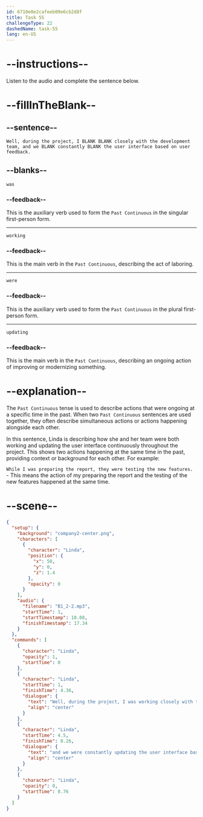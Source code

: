 ```yaml
---
id: 6710e0e2cafeeb09e6cb2d8f
title: Task 55
challengeType: 22
dashedName: task-55
lang: en-US
---
```


<!-- (Audio) Linda: Well, during the project, I was working closely with the development team, and we were constantly updating the user interface based on user feedback. -->

# --instructions--

Listen to the audio and complete the sentence below.

# --fillInTheBlank--

## --sentence--

`Well, during the project, I BLANK BLANK closely with the development team, and we BLANK constantly BLANK the user interface based on user feedback.`

## --blanks--

`was`

### --feedback--

This is the auxiliary verb used to form the `Past Continuous` in the singular first-person form.

---

`working`

### --feedback--

This is the main verb in the `Past Continuous`, describing the act of laboring.

---

`were`

### --feedback--

This is the auxiliary verb used to form the `Past Continuous` in the plural first-person form.

---

`updating`

### --feedback--

This is the main verb in the `Past Continuous`, describing an ongoing action of improving or modernizing something.

# --explanation--

The `Past Continuous` tense is used to describe actions that were ongoing at a specific time in the past. When two `Past Continuous` sentences are used together, they often describe simultaneous actions or actions happening alongside each other.  

In this sentence, Linda is describing how she and her team were both working and updating the user interface continuously throughout the project. This shows two actions happening at the same time in the past, providing context or background for each other. For example: 

`While I was preparing the report, they were testing the new features.` - This means the action of my preparing the report and the testing of the new features happened at the same time.

# --scene--

```json
{
  "setup": {
    "background": "company2-center.png",
    "characters": [
      {
        "character": "Linda",
        "position": {
          "x": 50,
          "y": 0,
          "z": 1.4
        },
        "opacity": 0
      }
    ],
    "audio": {
      "filename": "B1_2-2.mp3",
      "startTime": 1,
      "startTimestamp": 10.08,
      "finishTimestamp": 17.34
    }
  },
  "commands": [
    {
      "character": "Linda",
      "opacity": 1,
      "startTime": 0
    },
    {
      "character": "Linda",
      "startTime": 1,
      "finishTime": 4.36,
      "dialogue": {
        "text": "Well, during the project, I was working closely with the development team,",
        "align": "center"
      }
    },
    {
      "character": "Linda",
      "startTime": 4.5,
      "finishTime": 8.26,
      "dialogue": {
        "text": "and we were constantly updating the user interface based on user feedback.",
        "align": "center"
      }
    },
    {
      "character": "Linda",
      "opacity": 0,
      "startTime": 8.76
    }
  ]
}
```
